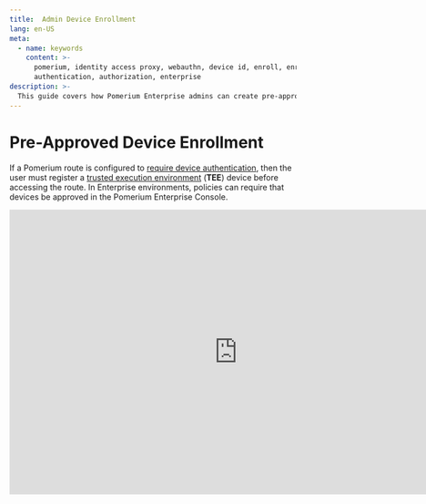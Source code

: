 ```yaml
---
title:  Admin Device Enrollment
lang: en-US
meta:
  - name: keywords
    content: >-
      pomerium, identity access proxy, webauthn, device id, enroll, enrollment,
      authentication, authorization, enterprise
description: >-
  This guide covers how Pomerium Enterprise admins can create pre-approved device registration links.
---
```


# Pre-Approved Device Enrollment

If a Pomerium route is configured to [require device authentication](/docs/topics/ppl.md#device-matcher), then the user must register a [trusted execution environment](/docs/topics/device-identity.md#authenticated-device-types) (**TEE**) device before accessing the route. In Enterprise environments, policies can require that devices be approved in the Pomerium Enterprise Console.


<iframe width="800" height="500" src="https://www.youtube.com/embed/aJzgnaXEpLo?rel=0" frameborder="0" allow="accelerometer; clipboard-write; encrypted-media; gyroscope; picture-in-picture" allowfullscreen />

To make the management of approved devices easier, the Enterprise Console lets administrators create registration links that will allow users to register devices as pre-approved, following the [**TOFU**](https://en.wikipedia.org/wiki/Trust_on_first_use) authentication scheme.

This guide instructs Pomerium Enterprise admins on how to create user-specific enrollment links.

## Before You Begin

- This guide is written for [Pomerium Enterprise](/enterprise/about.md) environments,
- You must have the [Admin](/enterprise/concepts.md#admin) role in the Enterprise Console to perform these steps.

## Create an Enrollment Link

1. From the Pomerium Enterprise Console, select **Devices** from the left-hand menu.

1. Click the **+ NEW ENROLLMENT** button at the top:

   ![Visualization of the fist two steps in creating a device enrollment link](./img/admin-enroll-1.png)

1. From the **New Enrollment** modal:

    - search for and select the user this URL will be valid for,
    - optionally provide a URL for the user to be redirected to after a successful enrollment,
    - define if the user can enroll any [trusted execution environment](/docs/glossary.md#trusted-execution-environment), or restrict the user to [secure envlaves](/docs/glossary.md#secure-enclave):
    ![Screenshot of the New Enrollment Modal](./img/new-enrollment.png)

1. Click **Submit** to get the URL:

    ![Screenshot of a new enrollment link](./img/enrollment-created.png)

    Provide the URL to the user.